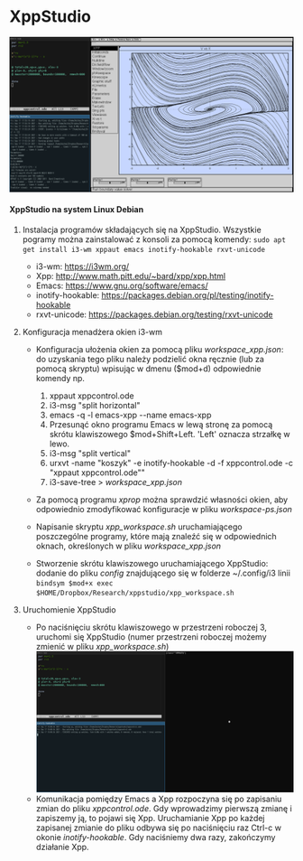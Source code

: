 # XppStudio
![xppstudio](./xppstudio.png)

#### XppStudio na system Linux Debian

1. Instalacja programów składających się na XppStudio. Wszystkie pogramy można
zainstalować z konsoli za pomocą komendy: `sudo apt get install i3-wm xppaut
emacs inotify-hookable rxvt-unicode`

   * i3-wm: https://i3wm.org/
   * Xpp: http://www.math.pitt.edu/~bard/xpp/xpp.html
   * Emacs: https://www.gnu.org/software/emacs/
   * inotify-hookable: https://packages.debian.org/pl/testing/inotify-hookable
   * rxvt-unicode: https://packages.debian.org/testing/rxvt-unicode
   
2. Konfiguracja menadżera okien i3-wm
   * Konfiguracja ułożenia okien za pomocą pliku _workspace\_xpp.json_: do
	 uzyskania tego pliku należy podzielić okna ręcznie (lub za pomocą skryptu)
	 wpisując w dmenu ($mod+d) odpowiednie komendy np.
	 1. xppaut xppcontrol.ode
	 2. i3-msg "split horizontal"
	 3. emacs -q -l emacs-xpp --name emacs-xpp
	 4. Przesunąć okno programu Emacs w lewą stronę za pomocą skrótu
        klawiszowego $mod+Shift+Left. 'Left' oznacza strzałkę w lewo.
	 5. i3-msg "split vertical" 
	 6. urxvt -name \"koszyk\" -e inotify-hookable -d -f xppcontrol.ode -c
        \"xppaut xppcontrol.ode\""	 
	 7. i3-save-tree > _workspace\_xpp.json_	
	 
   * Za pomocą programu _xprop_ można sprawdzić własności okien, aby odpowiednio
	 zmodyfikować konfiguracje w pliku _workspace-ps.json_
	 
   * Napisanie skryptu _xpp\_workspace.sh_ uruchamiającego poszczególne programy,
     które mają znaleźć się w odpowiednich oknach, określonych w pliku
     _workspace\_xpp.json_

   * Stworzenie skrótu klawiszowego uruchamiającego XppStudio: dodanie do
	 pliku _config_ znajdującego się w folderze ~/.config/i3 linii `bindsym $mod+x exec
	 $HOME/Dropbox/Research/xppstudio/xpp_workspace.sh`

4. Uruchomienie XppStudio
   * Po naciśnięciu skrótu klawiszowego w przestrzeni roboczej 3, uruchomi się
     XppStudio (numer przestrzeni roboczej możemy zmienić w pliku
     _xpp\_workspace.sh_) ![xppstudioinit](./xppstudio_init.png)
   * Komunikacja pomiędzy Emacs a Xpp rozpoczyna się po zapisaniu zmian do pliku
     _xppcontrol.ode_. Gdy wprowadzimy pierwszą zmianę i zapiszemy ją, to pojawi
     się Xpp. Uruchamianie Xpp po każdej zapisanej zmianie do pliku odbywa się
     po naciśnięciu raz Ctrl-c w okonie _inotify-hookable_. Gdy naciśniemy dwa
     razy, zakończymy działanie Xpp.
 
